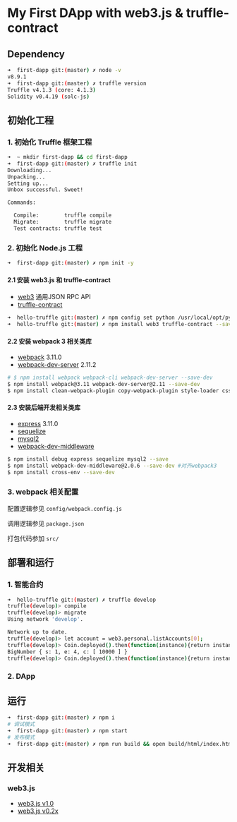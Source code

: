 # My First DApp with web3.js & truffle-contract

## Dependency

```bash
➜  first-dapp git:(master) ✗ node -v
v8.9.1
➜  first-dapp git:(master) ✗ truffle version
Truffle v4.1.3 (core: 4.1.3)
Solidity v0.4.19 (solc-js)
```

## 初始化工程

### 1. 初始化 Truffle 框架工程
```bash
➜  ~ mkdir first-dapp && cd first-dapp
➜  first-dapp git:(master) ✗ truffle init
Downloading...
Unpacking...
Setting up...
Unbox successful. Sweet!

Commands:

  Compile:        truffle compile
  Migrate:        truffle migrate
  Test contracts: truffle test
```

### 2. 初始化 Node.js 工程
```bash
➜  first-dapp git:(master) ✗ npm init -y

```

#### 2.1 安装 web3.js 和 truffle-contract
 * [web3](https://github.com/ethereum/web3.js) 通用JSON RPC API
 * [truffle-contract](https://github.com/trufflesuite/truffle-contract)

```bash
➜  hello-truffle git:(master) ✗ npm config set python /usr/local/opt/python@2/bin/python2.7
➜  hello-truffle git:(master) ✗ npm install web3 truffle-contract --save-dev
```

#### 2.2 安装 webpack 3 相关类库
 * [webpack](https://www.npmjs.com/package/webpack) 3.11.0
 * [webpack-dev-server](https://www.npmjs.com/package/webpack-dev-server) 2.11.2

```bash
# $ npm install webpack webpack-cli webpack-dev-server --save-dev
$ npm install webpack@3.11 webpack-dev-server@2.11 --save-dev
$ npm install clean-webpack-plugin copy-webpack-plugin style-loader css-loader --save-dev
```

#### 2.3 安装后端开发相关类库
 * [express](https://www.npmjs.com/package/webpack) 3.11.0
 * [sequelize](https://www.npmjs.com/package/sequelize)
 * [mysql2](https://www.npmjs.com/package/mysql2)
 * [webpack-dev-middleware](https://www.npmjs.com/package/webpack-dev-middleware)

```bash
$ npm install debug express sequelize mysql2 --save
$ npm install webpack-dev-middleware@2.0.6 --save-dev #对齐webpack3
$ npm install cross-env --save-dev
```

### 3. webpack 相关配置

配置逻辑参见 `config/webpack.config.js`

调用逻辑参见 `package.json`

打包代码参加 `src/`

## 部署和运行

### 1. 智能合约

```bash
➜  hello-truffle git:(master) ✗ truffle develop
truffle(develop)> compile
truffle(develop)> migrate
Using network 'develop'.

Network up to date.
truffle(develop)> let account = web3.personal.listAccounts[0];
truffle(develop)> Coin.deployed().then(function(instance){return instance.balances(account);});
BigNumber { s: 1, e: 4, c: [ 10000 ] }
truffle(develop)> Coin.deployed().then(function(instance){return instance.send(web3.personal.listAccounts[1],100);});
```

### 2. DApp

## 运行

```bash
➜  first-dapp git:(master) ✗ npm i
# 调试模式
➜  first-dapp git:(master) ✗ npm start
# 发布模式
➜  first-dapp git:(master) ✗ npm run build && open build/html/index.html
```

## 开发相关

### web3.js
 * [web3.js v1.0](http://web3js.readthedocs.io/en/1.0/index.html)
 * [web3.js v0.2x](https://github.com/ethereum/wiki/wiki/JavaScript-API)
